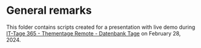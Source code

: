 # General remarks

This folder contains scripts created for a presentation with live demo during [IT-Tage 365 - Thementage Remote - Datenbank Tage](https://www.ittage.informatik-aktuell.de/thementage.html#c26475) on February 28, 2024.
